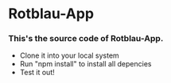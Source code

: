 # Rotblau-App

### This's the source code of Rotblau-App.
- Clone it into your local system
- Run "npm install" to install all depencies
- Test it out!
